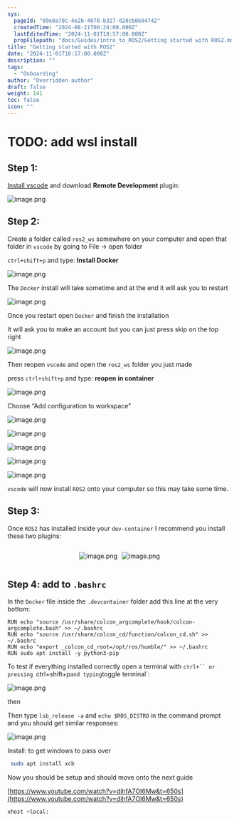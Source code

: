 ```yaml
---
sys:
  pageId: "89e0a78c-4e2b-4070-b327-d28cb0694742"
  createdTime: "2024-08-21T00:24:00.000Z"
  lastEditedTime: "2024-11-01T18:57:00.000Z"
  propFilepath: "docs/Guides/intro_to_ROS2/Getting started with ROS2.md"
title: "Getting started with ROS2"
date: "2024-11-01T18:57:00.000Z"
description: ""
tags:
  - "Onboarding"
author: "Overridden author"
draft: false
weight: 141
toc: false
icon: ""
---
```


# TODO: add wsl install

## Step 1:

[Install vscode](https://code.visualstudio.com/download) and download **Remote Development** plugin:

![image.png](https://prod-files-secure.s3.us-west-2.amazonaws.com/d518164a-d88e-44d1-a4ee-3adb3bd8bce0/efb52993-1881-4a40-b95e-6f020334f022/image.png?X-Amz-Algorithm=AWS4-HMAC-SHA256&X-Amz-Content-Sha256=UNSIGNED-PAYLOAD&X-Amz-Credential=ASIAZI2LB466QHR7G3SQ%2F20250502%2Fus-west-2%2Fs3%2Faws4_request&X-Amz-Date=20250502T200927Z&X-Amz-Expires=3600&X-Amz-Security-Token=IQoJb3JpZ2luX2VjEEEaCXVzLXdlc3QtMiJHMEUCIEQQfKhOsAn9iet11%2Fwyd540E27YrcvQjzTJNyeVCgq6AiEAhbc7zn4TlfQV2P566zbEERftllR7UCfCIDRNSMTyMCMqiAQI2v%2F%2F%2F%2F%2F%2F%2F%2F%2F%2FARAAGgw2Mzc0MjMxODM4MDUiDBSZdNkS%2FNrSzowXryrcAwwNkdkVkp0MYHIZj%2BBe4g12hlM2oleV%2BvowX%2By5UF5ej6wDv%2Fm0ugv8fUydsnMaBk2HxtPtLPg9hAuHCpUBYwp45j3gJ7qlaKnk04fMys2l4eiwSdOg3y6%2BkCTL4%2Ffq6BpP%2B4KnHFUkZwx6mha3jeNT3QKHW%2FgET15qUpm6Gdvchu646FOtJx1Yk8nNnpOEOrK2ZPvCLMek1c%2Bc4ZbJDQh9nkKgq0iCIOdWZAkYJ%2FoGyj8hVS3bgwX36VytHvCT2MUXp1NeN4KhTYk%2FrmX3smVTyT5wLj12b2IkTGKd9Xb%2FSEZQSt45sfVNGocymIMwye7o77aXWniBdWXSSXbVEOjE1EJwoC2rlwQ%2BU%2F0zP5JsAQbO7YF%2Fr%2FziQJqaaxlQvA54Xykq2nXhEecOoJc5S23ZuBxt6Ml%2Frz3OCQvOFm7Cts3JS252ssqaXrS7%2Fd3YiTFoccr3DGPb9x4xXNckHAPClas%2BF%2FiOig7P6fewO3hhjqZTfrbv0UR6ehrqgBDqg3uJymL3BITkLAWhKl7z4tTOsWdotzOQT9cXieuGLAK5xTnUvuS47MYA1%2FHJopj3rLHRwgeKOHJKQz7oP5CqajU7SIsLR8PaD9Q5wluvp14gUh3RxAxGxdWAQXvrMMbk08AGOqUBjafbMD9naNcxTUJcS4%2F5oiU7MqRvd81p3TNww64CV8f5UaApvrg3%2FwffH8QiC9C%2FqH7P%2BDj5Dd4rW5KrjFfVjRD58JExD5akSZCaa5XQzmGCJEV%2Bibw7zGrpAtAdBsVGkOMGOIzeu7WBVXYwnnYnXCiuP2yJbeC6O4buy08yaOKJ7upaG30J94iag4mIpONxs7ZzuvjlagjJVEyzzUp3dszbO2m5&X-Amz-Signature=aea744de3a27f78ddf67eb1a6c5d67cb2b95a4a99fbda11201f363f0895741cf&X-Amz-SignedHeaders=host&x-id=GetObject)

## Step 2:

Create a folder called `ros2_ws` somewhere on your computer and open that folder in `vscode` by going to File → open folder 

`ctrl+shift+p` and type: **Install Docker**

![image.png](https://prod-files-secure.s3.us-west-2.amazonaws.com/d518164a-d88e-44d1-a4ee-3adb3bd8bce0/2269dc0e-1cd5-47ff-bceb-c04ad9b2eab0/image.png?X-Amz-Algorithm=AWS4-HMAC-SHA256&X-Amz-Content-Sha256=UNSIGNED-PAYLOAD&X-Amz-Credential=ASIAZI2LB466QHR7G3SQ%2F20250502%2Fus-west-2%2Fs3%2Faws4_request&X-Amz-Date=20250502T200927Z&X-Amz-Expires=3600&X-Amz-Security-Token=IQoJb3JpZ2luX2VjEEEaCXVzLXdlc3QtMiJHMEUCIEQQfKhOsAn9iet11%2Fwyd540E27YrcvQjzTJNyeVCgq6AiEAhbc7zn4TlfQV2P566zbEERftllR7UCfCIDRNSMTyMCMqiAQI2v%2F%2F%2F%2F%2F%2F%2F%2F%2F%2FARAAGgw2Mzc0MjMxODM4MDUiDBSZdNkS%2FNrSzowXryrcAwwNkdkVkp0MYHIZj%2BBe4g12hlM2oleV%2BvowX%2By5UF5ej6wDv%2Fm0ugv8fUydsnMaBk2HxtPtLPg9hAuHCpUBYwp45j3gJ7qlaKnk04fMys2l4eiwSdOg3y6%2BkCTL4%2Ffq6BpP%2B4KnHFUkZwx6mha3jeNT3QKHW%2FgET15qUpm6Gdvchu646FOtJx1Yk8nNnpOEOrK2ZPvCLMek1c%2Bc4ZbJDQh9nkKgq0iCIOdWZAkYJ%2FoGyj8hVS3bgwX36VytHvCT2MUXp1NeN4KhTYk%2FrmX3smVTyT5wLj12b2IkTGKd9Xb%2FSEZQSt45sfVNGocymIMwye7o77aXWniBdWXSSXbVEOjE1EJwoC2rlwQ%2BU%2F0zP5JsAQbO7YF%2Fr%2FziQJqaaxlQvA54Xykq2nXhEecOoJc5S23ZuBxt6Ml%2Frz3OCQvOFm7Cts3JS252ssqaXrS7%2Fd3YiTFoccr3DGPb9x4xXNckHAPClas%2BF%2FiOig7P6fewO3hhjqZTfrbv0UR6ehrqgBDqg3uJymL3BITkLAWhKl7z4tTOsWdotzOQT9cXieuGLAK5xTnUvuS47MYA1%2FHJopj3rLHRwgeKOHJKQz7oP5CqajU7SIsLR8PaD9Q5wluvp14gUh3RxAxGxdWAQXvrMMbk08AGOqUBjafbMD9naNcxTUJcS4%2F5oiU7MqRvd81p3TNww64CV8f5UaApvrg3%2FwffH8QiC9C%2FqH7P%2BDj5Dd4rW5KrjFfVjRD58JExD5akSZCaa5XQzmGCJEV%2Bibw7zGrpAtAdBsVGkOMGOIzeu7WBVXYwnnYnXCiuP2yJbeC6O4buy08yaOKJ7upaG30J94iag4mIpONxs7ZzuvjlagjJVEyzzUp3dszbO2m5&X-Amz-Signature=87b49a17c971657910d2a2c3898e7488816762ea701c57da4d01675c74734bfa&X-Amz-SignedHeaders=host&x-id=GetObject)

The `Docker` install will take sometime and at the end it will ask you to restart

![image.png](https://prod-files-secure.s3.us-west-2.amazonaws.com/d518164a-d88e-44d1-a4ee-3adb3bd8bce0/ed233f78-be33-4b1f-b89c-9c346c0e961e/image.png?X-Amz-Algorithm=AWS4-HMAC-SHA256&X-Amz-Content-Sha256=UNSIGNED-PAYLOAD&X-Amz-Credential=ASIAZI2LB466QHR7G3SQ%2F20250502%2Fus-west-2%2Fs3%2Faws4_request&X-Amz-Date=20250502T200927Z&X-Amz-Expires=3600&X-Amz-Security-Token=IQoJb3JpZ2luX2VjEEEaCXVzLXdlc3QtMiJHMEUCIEQQfKhOsAn9iet11%2Fwyd540E27YrcvQjzTJNyeVCgq6AiEAhbc7zn4TlfQV2P566zbEERftllR7UCfCIDRNSMTyMCMqiAQI2v%2F%2F%2F%2F%2F%2F%2F%2F%2F%2FARAAGgw2Mzc0MjMxODM4MDUiDBSZdNkS%2FNrSzowXryrcAwwNkdkVkp0MYHIZj%2BBe4g12hlM2oleV%2BvowX%2By5UF5ej6wDv%2Fm0ugv8fUydsnMaBk2HxtPtLPg9hAuHCpUBYwp45j3gJ7qlaKnk04fMys2l4eiwSdOg3y6%2BkCTL4%2Ffq6BpP%2B4KnHFUkZwx6mha3jeNT3QKHW%2FgET15qUpm6Gdvchu646FOtJx1Yk8nNnpOEOrK2ZPvCLMek1c%2Bc4ZbJDQh9nkKgq0iCIOdWZAkYJ%2FoGyj8hVS3bgwX36VytHvCT2MUXp1NeN4KhTYk%2FrmX3smVTyT5wLj12b2IkTGKd9Xb%2FSEZQSt45sfVNGocymIMwye7o77aXWniBdWXSSXbVEOjE1EJwoC2rlwQ%2BU%2F0zP5JsAQbO7YF%2Fr%2FziQJqaaxlQvA54Xykq2nXhEecOoJc5S23ZuBxt6Ml%2Frz3OCQvOFm7Cts3JS252ssqaXrS7%2Fd3YiTFoccr3DGPb9x4xXNckHAPClas%2BF%2FiOig7P6fewO3hhjqZTfrbv0UR6ehrqgBDqg3uJymL3BITkLAWhKl7z4tTOsWdotzOQT9cXieuGLAK5xTnUvuS47MYA1%2FHJopj3rLHRwgeKOHJKQz7oP5CqajU7SIsLR8PaD9Q5wluvp14gUh3RxAxGxdWAQXvrMMbk08AGOqUBjafbMD9naNcxTUJcS4%2F5oiU7MqRvd81p3TNww64CV8f5UaApvrg3%2FwffH8QiC9C%2FqH7P%2BDj5Dd4rW5KrjFfVjRD58JExD5akSZCaa5XQzmGCJEV%2Bibw7zGrpAtAdBsVGkOMGOIzeu7WBVXYwnnYnXCiuP2yJbeC6O4buy08yaOKJ7upaG30J94iag4mIpONxs7ZzuvjlagjJVEyzzUp3dszbO2m5&X-Amz-Signature=ee160fca1efa68c61c3c82c9246b81b8ea3816bd8d70ce5b50d935369f9d2cff&X-Amz-SignedHeaders=host&x-id=GetObject)

Once you restart open `Docker` and finish the installation

It will ask you to make an account but you can just press skip on the top right

![image.png](https://prod-files-secure.s3.us-west-2.amazonaws.com/d518164a-d88e-44d1-a4ee-3adb3bd8bce0/21010ad9-1659-4fd9-9f59-9932a09b2a3d/image.png?X-Amz-Algorithm=AWS4-HMAC-SHA256&X-Amz-Content-Sha256=UNSIGNED-PAYLOAD&X-Amz-Credential=ASIAZI2LB466QHR7G3SQ%2F20250502%2Fus-west-2%2Fs3%2Faws4_request&X-Amz-Date=20250502T200927Z&X-Amz-Expires=3600&X-Amz-Security-Token=IQoJb3JpZ2luX2VjEEEaCXVzLXdlc3QtMiJHMEUCIEQQfKhOsAn9iet11%2Fwyd540E27YrcvQjzTJNyeVCgq6AiEAhbc7zn4TlfQV2P566zbEERftllR7UCfCIDRNSMTyMCMqiAQI2v%2F%2F%2F%2F%2F%2F%2F%2F%2F%2FARAAGgw2Mzc0MjMxODM4MDUiDBSZdNkS%2FNrSzowXryrcAwwNkdkVkp0MYHIZj%2BBe4g12hlM2oleV%2BvowX%2By5UF5ej6wDv%2Fm0ugv8fUydsnMaBk2HxtPtLPg9hAuHCpUBYwp45j3gJ7qlaKnk04fMys2l4eiwSdOg3y6%2BkCTL4%2Ffq6BpP%2B4KnHFUkZwx6mha3jeNT3QKHW%2FgET15qUpm6Gdvchu646FOtJx1Yk8nNnpOEOrK2ZPvCLMek1c%2Bc4ZbJDQh9nkKgq0iCIOdWZAkYJ%2FoGyj8hVS3bgwX36VytHvCT2MUXp1NeN4KhTYk%2FrmX3smVTyT5wLj12b2IkTGKd9Xb%2FSEZQSt45sfVNGocymIMwye7o77aXWniBdWXSSXbVEOjE1EJwoC2rlwQ%2BU%2F0zP5JsAQbO7YF%2Fr%2FziQJqaaxlQvA54Xykq2nXhEecOoJc5S23ZuBxt6Ml%2Frz3OCQvOFm7Cts3JS252ssqaXrS7%2Fd3YiTFoccr3DGPb9x4xXNckHAPClas%2BF%2FiOig7P6fewO3hhjqZTfrbv0UR6ehrqgBDqg3uJymL3BITkLAWhKl7z4tTOsWdotzOQT9cXieuGLAK5xTnUvuS47MYA1%2FHJopj3rLHRwgeKOHJKQz7oP5CqajU7SIsLR8PaD9Q5wluvp14gUh3RxAxGxdWAQXvrMMbk08AGOqUBjafbMD9naNcxTUJcS4%2F5oiU7MqRvd81p3TNww64CV8f5UaApvrg3%2FwffH8QiC9C%2FqH7P%2BDj5Dd4rW5KrjFfVjRD58JExD5akSZCaa5XQzmGCJEV%2Bibw7zGrpAtAdBsVGkOMGOIzeu7WBVXYwnnYnXCiuP2yJbeC6O4buy08yaOKJ7upaG30J94iag4mIpONxs7ZzuvjlagjJVEyzzUp3dszbO2m5&X-Amz-Signature=d157ad41e69da7bf3d9bd92814385a681750198da38a0b1d0663be6f28ce557a&X-Amz-SignedHeaders=host&x-id=GetObject)

Then reopen `vscode` and open the `ros2_ws` folder you just made

press `ctrl+shift+p` and type: **reopen in container**

![image.png](https://prod-files-secure.s3.us-west-2.amazonaws.com/d518164a-d88e-44d1-a4ee-3adb3bd8bce0/4e93b8c2-41ad-488c-8095-c74205196118/image.png?X-Amz-Algorithm=AWS4-HMAC-SHA256&X-Amz-Content-Sha256=UNSIGNED-PAYLOAD&X-Amz-Credential=ASIAZI2LB466QHR7G3SQ%2F20250502%2Fus-west-2%2Fs3%2Faws4_request&X-Amz-Date=20250502T200927Z&X-Amz-Expires=3600&X-Amz-Security-Token=IQoJb3JpZ2luX2VjEEEaCXVzLXdlc3QtMiJHMEUCIEQQfKhOsAn9iet11%2Fwyd540E27YrcvQjzTJNyeVCgq6AiEAhbc7zn4TlfQV2P566zbEERftllR7UCfCIDRNSMTyMCMqiAQI2v%2F%2F%2F%2F%2F%2F%2F%2F%2F%2FARAAGgw2Mzc0MjMxODM4MDUiDBSZdNkS%2FNrSzowXryrcAwwNkdkVkp0MYHIZj%2BBe4g12hlM2oleV%2BvowX%2By5UF5ej6wDv%2Fm0ugv8fUydsnMaBk2HxtPtLPg9hAuHCpUBYwp45j3gJ7qlaKnk04fMys2l4eiwSdOg3y6%2BkCTL4%2Ffq6BpP%2B4KnHFUkZwx6mha3jeNT3QKHW%2FgET15qUpm6Gdvchu646FOtJx1Yk8nNnpOEOrK2ZPvCLMek1c%2Bc4ZbJDQh9nkKgq0iCIOdWZAkYJ%2FoGyj8hVS3bgwX36VytHvCT2MUXp1NeN4KhTYk%2FrmX3smVTyT5wLj12b2IkTGKd9Xb%2FSEZQSt45sfVNGocymIMwye7o77aXWniBdWXSSXbVEOjE1EJwoC2rlwQ%2BU%2F0zP5JsAQbO7YF%2Fr%2FziQJqaaxlQvA54Xykq2nXhEecOoJc5S23ZuBxt6Ml%2Frz3OCQvOFm7Cts3JS252ssqaXrS7%2Fd3YiTFoccr3DGPb9x4xXNckHAPClas%2BF%2FiOig7P6fewO3hhjqZTfrbv0UR6ehrqgBDqg3uJymL3BITkLAWhKl7z4tTOsWdotzOQT9cXieuGLAK5xTnUvuS47MYA1%2FHJopj3rLHRwgeKOHJKQz7oP5CqajU7SIsLR8PaD9Q5wluvp14gUh3RxAxGxdWAQXvrMMbk08AGOqUBjafbMD9naNcxTUJcS4%2F5oiU7MqRvd81p3TNww64CV8f5UaApvrg3%2FwffH8QiC9C%2FqH7P%2BDj5Dd4rW5KrjFfVjRD58JExD5akSZCaa5XQzmGCJEV%2Bibw7zGrpAtAdBsVGkOMGOIzeu7WBVXYwnnYnXCiuP2yJbeC6O4buy08yaOKJ7upaG30J94iag4mIpONxs7ZzuvjlagjJVEyzzUp3dszbO2m5&X-Amz-Signature=f7506c3229049f93466e651d486a26f8a950af9e445aed8b9218ae78f1477d4c&X-Amz-SignedHeaders=host&x-id=GetObject)

Choose “Add configuration to workspace”

![image.png](https://prod-files-secure.s3.us-west-2.amazonaws.com/d518164a-d88e-44d1-a4ee-3adb3bd8bce0/9560b282-5060-4989-ba37-97e7b2c22476/image.png?X-Amz-Algorithm=AWS4-HMAC-SHA256&X-Amz-Content-Sha256=UNSIGNED-PAYLOAD&X-Amz-Credential=ASIAZI2LB466QHR7G3SQ%2F20250502%2Fus-west-2%2Fs3%2Faws4_request&X-Amz-Date=20250502T200927Z&X-Amz-Expires=3600&X-Amz-Security-Token=IQoJb3JpZ2luX2VjEEEaCXVzLXdlc3QtMiJHMEUCIEQQfKhOsAn9iet11%2Fwyd540E27YrcvQjzTJNyeVCgq6AiEAhbc7zn4TlfQV2P566zbEERftllR7UCfCIDRNSMTyMCMqiAQI2v%2F%2F%2F%2F%2F%2F%2F%2F%2F%2FARAAGgw2Mzc0MjMxODM4MDUiDBSZdNkS%2FNrSzowXryrcAwwNkdkVkp0MYHIZj%2BBe4g12hlM2oleV%2BvowX%2By5UF5ej6wDv%2Fm0ugv8fUydsnMaBk2HxtPtLPg9hAuHCpUBYwp45j3gJ7qlaKnk04fMys2l4eiwSdOg3y6%2BkCTL4%2Ffq6BpP%2B4KnHFUkZwx6mha3jeNT3QKHW%2FgET15qUpm6Gdvchu646FOtJx1Yk8nNnpOEOrK2ZPvCLMek1c%2Bc4ZbJDQh9nkKgq0iCIOdWZAkYJ%2FoGyj8hVS3bgwX36VytHvCT2MUXp1NeN4KhTYk%2FrmX3smVTyT5wLj12b2IkTGKd9Xb%2FSEZQSt45sfVNGocymIMwye7o77aXWniBdWXSSXbVEOjE1EJwoC2rlwQ%2BU%2F0zP5JsAQbO7YF%2Fr%2FziQJqaaxlQvA54Xykq2nXhEecOoJc5S23ZuBxt6Ml%2Frz3OCQvOFm7Cts3JS252ssqaXrS7%2Fd3YiTFoccr3DGPb9x4xXNckHAPClas%2BF%2FiOig7P6fewO3hhjqZTfrbv0UR6ehrqgBDqg3uJymL3BITkLAWhKl7z4tTOsWdotzOQT9cXieuGLAK5xTnUvuS47MYA1%2FHJopj3rLHRwgeKOHJKQz7oP5CqajU7SIsLR8PaD9Q5wluvp14gUh3RxAxGxdWAQXvrMMbk08AGOqUBjafbMD9naNcxTUJcS4%2F5oiU7MqRvd81p3TNww64CV8f5UaApvrg3%2FwffH8QiC9C%2FqH7P%2BDj5Dd4rW5KrjFfVjRD58JExD5akSZCaa5XQzmGCJEV%2Bibw7zGrpAtAdBsVGkOMGOIzeu7WBVXYwnnYnXCiuP2yJbeC6O4buy08yaOKJ7upaG30J94iag4mIpONxs7ZzuvjlagjJVEyzzUp3dszbO2m5&X-Amz-Signature=0246aaf0fd3cb3737664ed236269ce56348828537805f72ba180573a76d779d7&X-Amz-SignedHeaders=host&x-id=GetObject)

![image.png](https://prod-files-secure.s3.us-west-2.amazonaws.com/d518164a-d88e-44d1-a4ee-3adb3bd8bce0/2ee63f81-886b-48e8-a553-dc6e5eac99e4/image.png?X-Amz-Algorithm=AWS4-HMAC-SHA256&X-Amz-Content-Sha256=UNSIGNED-PAYLOAD&X-Amz-Credential=ASIAZI2LB466QHR7G3SQ%2F20250502%2Fus-west-2%2Fs3%2Faws4_request&X-Amz-Date=20250502T200927Z&X-Amz-Expires=3600&X-Amz-Security-Token=IQoJb3JpZ2luX2VjEEEaCXVzLXdlc3QtMiJHMEUCIEQQfKhOsAn9iet11%2Fwyd540E27YrcvQjzTJNyeVCgq6AiEAhbc7zn4TlfQV2P566zbEERftllR7UCfCIDRNSMTyMCMqiAQI2v%2F%2F%2F%2F%2F%2F%2F%2F%2F%2FARAAGgw2Mzc0MjMxODM4MDUiDBSZdNkS%2FNrSzowXryrcAwwNkdkVkp0MYHIZj%2BBe4g12hlM2oleV%2BvowX%2By5UF5ej6wDv%2Fm0ugv8fUydsnMaBk2HxtPtLPg9hAuHCpUBYwp45j3gJ7qlaKnk04fMys2l4eiwSdOg3y6%2BkCTL4%2Ffq6BpP%2B4KnHFUkZwx6mha3jeNT3QKHW%2FgET15qUpm6Gdvchu646FOtJx1Yk8nNnpOEOrK2ZPvCLMek1c%2Bc4ZbJDQh9nkKgq0iCIOdWZAkYJ%2FoGyj8hVS3bgwX36VytHvCT2MUXp1NeN4KhTYk%2FrmX3smVTyT5wLj12b2IkTGKd9Xb%2FSEZQSt45sfVNGocymIMwye7o77aXWniBdWXSSXbVEOjE1EJwoC2rlwQ%2BU%2F0zP5JsAQbO7YF%2Fr%2FziQJqaaxlQvA54Xykq2nXhEecOoJc5S23ZuBxt6Ml%2Frz3OCQvOFm7Cts3JS252ssqaXrS7%2Fd3YiTFoccr3DGPb9x4xXNckHAPClas%2BF%2FiOig7P6fewO3hhjqZTfrbv0UR6ehrqgBDqg3uJymL3BITkLAWhKl7z4tTOsWdotzOQT9cXieuGLAK5xTnUvuS47MYA1%2FHJopj3rLHRwgeKOHJKQz7oP5CqajU7SIsLR8PaD9Q5wluvp14gUh3RxAxGxdWAQXvrMMbk08AGOqUBjafbMD9naNcxTUJcS4%2F5oiU7MqRvd81p3TNww64CV8f5UaApvrg3%2FwffH8QiC9C%2FqH7P%2BDj5Dd4rW5KrjFfVjRD58JExD5akSZCaa5XQzmGCJEV%2Bibw7zGrpAtAdBsVGkOMGOIzeu7WBVXYwnnYnXCiuP2yJbeC6O4buy08yaOKJ7upaG30J94iag4mIpONxs7ZzuvjlagjJVEyzzUp3dszbO2m5&X-Amz-Signature=cf78805f7edc89f854b84bf6c4723d04aadbb643ea71ab880695310ae8b45e8f&X-Amz-SignedHeaders=host&x-id=GetObject)

![image.png](https://prod-files-secure.s3.us-west-2.amazonaws.com/d518164a-d88e-44d1-a4ee-3adb3bd8bce0/ae1580b2-b048-407e-aed9-b584224a7a04/image.png?X-Amz-Algorithm=AWS4-HMAC-SHA256&X-Amz-Content-Sha256=UNSIGNED-PAYLOAD&X-Amz-Credential=ASIAZI2LB466QHR7G3SQ%2F20250502%2Fus-west-2%2Fs3%2Faws4_request&X-Amz-Date=20250502T200927Z&X-Amz-Expires=3600&X-Amz-Security-Token=IQoJb3JpZ2luX2VjEEEaCXVzLXdlc3QtMiJHMEUCIEQQfKhOsAn9iet11%2Fwyd540E27YrcvQjzTJNyeVCgq6AiEAhbc7zn4TlfQV2P566zbEERftllR7UCfCIDRNSMTyMCMqiAQI2v%2F%2F%2F%2F%2F%2F%2F%2F%2F%2FARAAGgw2Mzc0MjMxODM4MDUiDBSZdNkS%2FNrSzowXryrcAwwNkdkVkp0MYHIZj%2BBe4g12hlM2oleV%2BvowX%2By5UF5ej6wDv%2Fm0ugv8fUydsnMaBk2HxtPtLPg9hAuHCpUBYwp45j3gJ7qlaKnk04fMys2l4eiwSdOg3y6%2BkCTL4%2Ffq6BpP%2B4KnHFUkZwx6mha3jeNT3QKHW%2FgET15qUpm6Gdvchu646FOtJx1Yk8nNnpOEOrK2ZPvCLMek1c%2Bc4ZbJDQh9nkKgq0iCIOdWZAkYJ%2FoGyj8hVS3bgwX36VytHvCT2MUXp1NeN4KhTYk%2FrmX3smVTyT5wLj12b2IkTGKd9Xb%2FSEZQSt45sfVNGocymIMwye7o77aXWniBdWXSSXbVEOjE1EJwoC2rlwQ%2BU%2F0zP5JsAQbO7YF%2Fr%2FziQJqaaxlQvA54Xykq2nXhEecOoJc5S23ZuBxt6Ml%2Frz3OCQvOFm7Cts3JS252ssqaXrS7%2Fd3YiTFoccr3DGPb9x4xXNckHAPClas%2BF%2FiOig7P6fewO3hhjqZTfrbv0UR6ehrqgBDqg3uJymL3BITkLAWhKl7z4tTOsWdotzOQT9cXieuGLAK5xTnUvuS47MYA1%2FHJopj3rLHRwgeKOHJKQz7oP5CqajU7SIsLR8PaD9Q5wluvp14gUh3RxAxGxdWAQXvrMMbk08AGOqUBjafbMD9naNcxTUJcS4%2F5oiU7MqRvd81p3TNww64CV8f5UaApvrg3%2FwffH8QiC9C%2FqH7P%2BDj5Dd4rW5KrjFfVjRD58JExD5akSZCaa5XQzmGCJEV%2Bibw7zGrpAtAdBsVGkOMGOIzeu7WBVXYwnnYnXCiuP2yJbeC6O4buy08yaOKJ7upaG30J94iag4mIpONxs7ZzuvjlagjJVEyzzUp3dszbO2m5&X-Amz-Signature=3287ebe4fda51667c1d01fa5e16060f55b1b910998b1b381121847b2ebc6510c&X-Amz-SignedHeaders=host&x-id=GetObject)

![image.png](https://prod-files-secure.s3.us-west-2.amazonaws.com/d518164a-d88e-44d1-a4ee-3adb3bd8bce0/53255b28-f75e-430f-b9e3-c0ac8577e42b/image.png?X-Amz-Algorithm=AWS4-HMAC-SHA256&X-Amz-Content-Sha256=UNSIGNED-PAYLOAD&X-Amz-Credential=ASIAZI2LB466QHR7G3SQ%2F20250502%2Fus-west-2%2Fs3%2Faws4_request&X-Amz-Date=20250502T200927Z&X-Amz-Expires=3600&X-Amz-Security-Token=IQoJb3JpZ2luX2VjEEEaCXVzLXdlc3QtMiJHMEUCIEQQfKhOsAn9iet11%2Fwyd540E27YrcvQjzTJNyeVCgq6AiEAhbc7zn4TlfQV2P566zbEERftllR7UCfCIDRNSMTyMCMqiAQI2v%2F%2F%2F%2F%2F%2F%2F%2F%2F%2FARAAGgw2Mzc0MjMxODM4MDUiDBSZdNkS%2FNrSzowXryrcAwwNkdkVkp0MYHIZj%2BBe4g12hlM2oleV%2BvowX%2By5UF5ej6wDv%2Fm0ugv8fUydsnMaBk2HxtPtLPg9hAuHCpUBYwp45j3gJ7qlaKnk04fMys2l4eiwSdOg3y6%2BkCTL4%2Ffq6BpP%2B4KnHFUkZwx6mha3jeNT3QKHW%2FgET15qUpm6Gdvchu646FOtJx1Yk8nNnpOEOrK2ZPvCLMek1c%2Bc4ZbJDQh9nkKgq0iCIOdWZAkYJ%2FoGyj8hVS3bgwX36VytHvCT2MUXp1NeN4KhTYk%2FrmX3smVTyT5wLj12b2IkTGKd9Xb%2FSEZQSt45sfVNGocymIMwye7o77aXWniBdWXSSXbVEOjE1EJwoC2rlwQ%2BU%2F0zP5JsAQbO7YF%2Fr%2FziQJqaaxlQvA54Xykq2nXhEecOoJc5S23ZuBxt6Ml%2Frz3OCQvOFm7Cts3JS252ssqaXrS7%2Fd3YiTFoccr3DGPb9x4xXNckHAPClas%2BF%2FiOig7P6fewO3hhjqZTfrbv0UR6ehrqgBDqg3uJymL3BITkLAWhKl7z4tTOsWdotzOQT9cXieuGLAK5xTnUvuS47MYA1%2FHJopj3rLHRwgeKOHJKQz7oP5CqajU7SIsLR8PaD9Q5wluvp14gUh3RxAxGxdWAQXvrMMbk08AGOqUBjafbMD9naNcxTUJcS4%2F5oiU7MqRvd81p3TNww64CV8f5UaApvrg3%2FwffH8QiC9C%2FqH7P%2BDj5Dd4rW5KrjFfVjRD58JExD5akSZCaa5XQzmGCJEV%2Bibw7zGrpAtAdBsVGkOMGOIzeu7WBVXYwnnYnXCiuP2yJbeC6O4buy08yaOKJ7upaG30J94iag4mIpONxs7ZzuvjlagjJVEyzzUp3dszbO2m5&X-Amz-Signature=4d18806e55f6db5d556a3143e54adbd588684889c28c05ea5448af6e23e7b3a0&X-Amz-SignedHeaders=host&x-id=GetObject)

![image.png](https://prod-files-secure.s3.us-west-2.amazonaws.com/d518164a-d88e-44d1-a4ee-3adb3bd8bce0/7c562767-5af9-4ffb-97d1-327bcdf4ee00/image.png?X-Amz-Algorithm=AWS4-HMAC-SHA256&X-Amz-Content-Sha256=UNSIGNED-PAYLOAD&X-Amz-Credential=ASIAZI2LB466QHR7G3SQ%2F20250502%2Fus-west-2%2Fs3%2Faws4_request&X-Amz-Date=20250502T200927Z&X-Amz-Expires=3600&X-Amz-Security-Token=IQoJb3JpZ2luX2VjEEEaCXVzLXdlc3QtMiJHMEUCIEQQfKhOsAn9iet11%2Fwyd540E27YrcvQjzTJNyeVCgq6AiEAhbc7zn4TlfQV2P566zbEERftllR7UCfCIDRNSMTyMCMqiAQI2v%2F%2F%2F%2F%2F%2F%2F%2F%2F%2FARAAGgw2Mzc0MjMxODM4MDUiDBSZdNkS%2FNrSzowXryrcAwwNkdkVkp0MYHIZj%2BBe4g12hlM2oleV%2BvowX%2By5UF5ej6wDv%2Fm0ugv8fUydsnMaBk2HxtPtLPg9hAuHCpUBYwp45j3gJ7qlaKnk04fMys2l4eiwSdOg3y6%2BkCTL4%2Ffq6BpP%2B4KnHFUkZwx6mha3jeNT3QKHW%2FgET15qUpm6Gdvchu646FOtJx1Yk8nNnpOEOrK2ZPvCLMek1c%2Bc4ZbJDQh9nkKgq0iCIOdWZAkYJ%2FoGyj8hVS3bgwX36VytHvCT2MUXp1NeN4KhTYk%2FrmX3smVTyT5wLj12b2IkTGKd9Xb%2FSEZQSt45sfVNGocymIMwye7o77aXWniBdWXSSXbVEOjE1EJwoC2rlwQ%2BU%2F0zP5JsAQbO7YF%2Fr%2FziQJqaaxlQvA54Xykq2nXhEecOoJc5S23ZuBxt6Ml%2Frz3OCQvOFm7Cts3JS252ssqaXrS7%2Fd3YiTFoccr3DGPb9x4xXNckHAPClas%2BF%2FiOig7P6fewO3hhjqZTfrbv0UR6ehrqgBDqg3uJymL3BITkLAWhKl7z4tTOsWdotzOQT9cXieuGLAK5xTnUvuS47MYA1%2FHJopj3rLHRwgeKOHJKQz7oP5CqajU7SIsLR8PaD9Q5wluvp14gUh3RxAxGxdWAQXvrMMbk08AGOqUBjafbMD9naNcxTUJcS4%2F5oiU7MqRvd81p3TNww64CV8f5UaApvrg3%2FwffH8QiC9C%2FqH7P%2BDj5Dd4rW5KrjFfVjRD58JExD5akSZCaa5XQzmGCJEV%2Bibw7zGrpAtAdBsVGkOMGOIzeu7WBVXYwnnYnXCiuP2yJbeC6O4buy08yaOKJ7upaG30J94iag4mIpONxs7ZzuvjlagjJVEyzzUp3dszbO2m5&X-Amz-Signature=2f00953dcec13f4100514f189917e1b5a19471da5aadb9b5c445ed53fe27f202&X-Amz-SignedHeaders=host&x-id=GetObject)

`vscode` will now install `ROS2` onto your computer so this may take some time.

## Step 3:

Once `ROS2` has installed inside your `dev-container` I recommend you install these two plugins:

<div style="display: flex;flex-direction: row; column-gap:10px; max-width: 630px;justify-content: center;">
<div>

![image.png](https://prod-files-secure.s3.us-west-2.amazonaws.com/d518164a-d88e-44d1-a4ee-3adb3bd8bce0/3fc3d550-5a54-4ba1-ba6b-faa01cdb7369/image.png?X-Amz-Algorithm=AWS4-HMAC-SHA256&X-Amz-Content-Sha256=UNSIGNED-PAYLOAD&X-Amz-Credential=ASIAZI2LB466TPLHSEW5%2F20250502%2Fus-west-2%2Fs3%2Faws4_request&X-Amz-Date=20250502T200931Z&X-Amz-Expires=3600&X-Amz-Security-Token=IQoJb3JpZ2luX2VjEEEaCXVzLXdlc3QtMiJGMEQCIDEbc54reGnWd8hl0luMNKuvUtizvdTMwSriGI38UZ7yAiB58EKrqOWWQVrlLF6KIimV3F8ohB7OLoIigXmO%2FBbU7CqIBAja%2F%2F%2F%2F%2F%2F%2F%2F%2F%2F8BEAAaDDYzNzQyMzE4MzgwNSIMJ%2BrgF7vnm%2BZihZ%2BUKtwD2qyDzGVoxC4vMw3j4Q53QDcG5UR9j9%2F8S91zgCI9zwPkrV7lJ5l1sFeAuqXJpdFYbavuSdWNJUy%2FpDK%2F3KLuWHH8SriZHK3Gvr99euWw%2Bx%2BC0s3%2FWjnngDjMR4Orea1vRP8GePIuVkTHJHr%2F19%2BH0QVHZKdOzSO%2Fdr1a%2BQfWzgXKSYnMjsxnJqVVaCzZ1kyg3jhje%2FsgpVk3xaElfESoJ%2B59QhMihmPadUcZzFIEUPiNXO3soSCN8hxk%2Bl6r93FtdjZJAW8vjzagnxbZE%2BdN4vGwMC2w7rb0Ha8d9XoGngu9rcNluWiBQ2DuiyxUIZzCV%2Ffgc77xt53%2F64nP%2Fpegq6QAwFWVvGsp5tfc8Mc9B%2F1vgiGtB2KXZwKMhpDT4wyd6X3GHYPj6mtYUyxE0YEdLS5WDxCAU%2BXIds2X%2FEyditGKDnpAOreXZo1wBUpI%2BIooeHIipv8jbHI5SLtb1AgjVoO%2BSKbqtyeaq2uhzXtrhJM2UWtdu%2BastC2akUsTEZHsluT1ASNTtW7cC1gazUbDlRLs4H2KEusTNfRtUKsMkXtaRPDs4ZL69%2FrVeSdXgoyn9Wf4i%2B%2BIh39Iu9KRd%2FacBXXd9oTEfqjKsnNSL3jMl1Bmk6yRQ9%2Fp8xZA8TcwquTTwAY6pgGAKNYNSiqHz96%2FPTIL1v6gcz4DjjmcdVLbYehQSOaqNag6cGqYFWOjIb%2F%2Bf0pqT30KoHHoMA0%2F5EcRwM8QI4QDqtNHqTiMJWT%2FCC%2FJBOQ3C6kIGc%2B90%2BmylpLdzzneJcSM1E05kH6LZueWA%2B2SfOhaXkTc98XkPLC7V1NFv375s%2BI9Q1%2Fs4%2BMwQbaEhEKmuOzA%2FqW%2FWMh80n5zW6G4OWHbTxQNdw1b&X-Amz-Signature=9347ac951e8569b19d2a3cf76dabcb4c80f249df3fd21987de631ba59ade64fd&X-Amz-SignedHeaders=host&x-id=GetObject)

</div>
<div>

![image.png](https://prod-files-secure.s3.us-west-2.amazonaws.com/d518164a-d88e-44d1-a4ee-3adb3bd8bce0/d994cc66-13c2-4093-a5a3-f84cf4601a82/image.png?X-Amz-Algorithm=AWS4-HMAC-SHA256&X-Amz-Content-Sha256=UNSIGNED-PAYLOAD&X-Amz-Credential=ASIAZI2LB4665U34THTL%2F20250502%2Fus-west-2%2Fs3%2Faws4_request&X-Amz-Date=20250502T200931Z&X-Amz-Expires=3600&X-Amz-Security-Token=IQoJb3JpZ2luX2VjEEEaCXVzLXdlc3QtMiJGMEQCIE%2FTUrrQkalOy0pe%2BBXP2aqyEOBzKnUaCQTAE3zNDmHMAiB1ps4JpitD7gd3MxgwJS3F9HZtSLRE5%2Fj2ZqUoTj4vFyqIBAja%2F%2F%2F%2F%2F%2F%2F%2F%2F%2F8BEAAaDDYzNzQyMzE4MzgwNSIMWASQ5vp32Q%2BelTtfKtwDshhL6qCoUGgnla0KtKJAQdQXr7ugaV%2BNOR4Nhle89Dfer4K2XE7UJunUjlcJiapbAjCJq3skCjm27KED97X1okmmvbH%2FOLffxeLSIh5cxV17o69b%2FPiMQh9sXL0v0OikOgOZhrtHPpSF1vyRLRuZd8LZWNwMAqvLdkvCfRNqPdwJSagsivNZZw6dVlliZ%2F6jeo0gCwScyQqazwG%2FVQZCLofmold2LxjJRDsD56Wddca%2BJSikdF2def8ZI7PBPg3Tm%2FyAxoqvF50fhbUI2Ik81CoWdOLQ83lCHTN2RC2P4szF7aFUlFqtOJxAImhbYoQfkDxydihXuTTVHC9Vr3vESjEt3J8TT1S4hQye7X6whpKQd9f%2FNBLDgLxRH95%2Bx5b3lWfMRJq5%2Fm2QUvtdjlL1xYboLk3fmK%2BGjBwlvmzeA5keXITsq3tVXD7QLvc1YoO2aB%2FycpcEwfGV0VQJnNRmbCOo7byv%2FmezeF8m%2FlhI2mExEo3vaINaTocdDJSgrrXPnsVrPUBY6yOeeswK2AQ%2BbIVTk%2FgpzSgrF3EY8iCKCxDIhwMDmbISQjV25aRgaVzpQYTnVLay6ccXyIMqeLI9vazgTDE6SVGBVT0D9Abz0ZQFlaZe9eRTOfjmajswluTTwAY6pgGrWRn%2Bds%2F67P910GmhtjowupknKqfoNeQT1H7ZMzTGn7F71RHmP8sPgqTY1Nl4vye1VkV%2BcB5A%2FdtRD7vnB3KVfyM6Meti3cAL1h%2FbTPnnOFyGTSjkz8WGgiwusotLRQNstPdZiaY5GFORLY5Lzr5CqVikmU%2F0RyDH%2BlxWPCZTS3CQufjlqI80EStgJdO%2Bn8M2CBK18hKLkK65lOZhSBj%2BKpnw0FwF&X-Amz-Signature=a856aed5383aee5a058ef4c6dadf459fdff031033d03fa1b42c9794ae175e09c&X-Amz-SignedHeaders=host&x-id=GetObject)

</div>
</div>

## Step 4: add to `.bashrc`

In the `Docker` file inside the `.devcontainer` folder add this line at the very bottom: 

```docker
RUN echo "source /usr/share/colcon_argcomplete/hook/colcon-argcomplete.bash" >> ~/.bashrc
RUN echo "source /usr/share/colcon_cd/function/colcon_cd.sh" >> ~/.bashrc
RUN echo "export _colcon_cd_root=/opt/ros/humble/" >> ~/.bashrc
RUN sudo apt install -y python3-pip 
```

To test if everything installed correctly open a terminal with `ctrl+`` or pressing `ctrl+shift+p` and typing `toggle terminal`:

![image.png](https://prod-files-secure.s3.us-west-2.amazonaws.com/d518164a-d88e-44d1-a4ee-3adb3bd8bce0/6a4943d8-b04e-4c02-9a58-775f3384d1a5/image.png?X-Amz-Algorithm=AWS4-HMAC-SHA256&X-Amz-Content-Sha256=UNSIGNED-PAYLOAD&X-Amz-Credential=ASIAZI2LB466QHR7G3SQ%2F20250502%2Fus-west-2%2Fs3%2Faws4_request&X-Amz-Date=20250502T200927Z&X-Amz-Expires=3600&X-Amz-Security-Token=IQoJb3JpZ2luX2VjEEEaCXVzLXdlc3QtMiJHMEUCIEQQfKhOsAn9iet11%2Fwyd540E27YrcvQjzTJNyeVCgq6AiEAhbc7zn4TlfQV2P566zbEERftllR7UCfCIDRNSMTyMCMqiAQI2v%2F%2F%2F%2F%2F%2F%2F%2F%2F%2FARAAGgw2Mzc0MjMxODM4MDUiDBSZdNkS%2FNrSzowXryrcAwwNkdkVkp0MYHIZj%2BBe4g12hlM2oleV%2BvowX%2By5UF5ej6wDv%2Fm0ugv8fUydsnMaBk2HxtPtLPg9hAuHCpUBYwp45j3gJ7qlaKnk04fMys2l4eiwSdOg3y6%2BkCTL4%2Ffq6BpP%2B4KnHFUkZwx6mha3jeNT3QKHW%2FgET15qUpm6Gdvchu646FOtJx1Yk8nNnpOEOrK2ZPvCLMek1c%2Bc4ZbJDQh9nkKgq0iCIOdWZAkYJ%2FoGyj8hVS3bgwX36VytHvCT2MUXp1NeN4KhTYk%2FrmX3smVTyT5wLj12b2IkTGKd9Xb%2FSEZQSt45sfVNGocymIMwye7o77aXWniBdWXSSXbVEOjE1EJwoC2rlwQ%2BU%2F0zP5JsAQbO7YF%2Fr%2FziQJqaaxlQvA54Xykq2nXhEecOoJc5S23ZuBxt6Ml%2Frz3OCQvOFm7Cts3JS252ssqaXrS7%2Fd3YiTFoccr3DGPb9x4xXNckHAPClas%2BF%2FiOig7P6fewO3hhjqZTfrbv0UR6ehrqgBDqg3uJymL3BITkLAWhKl7z4tTOsWdotzOQT9cXieuGLAK5xTnUvuS47MYA1%2FHJopj3rLHRwgeKOHJKQz7oP5CqajU7SIsLR8PaD9Q5wluvp14gUh3RxAxGxdWAQXvrMMbk08AGOqUBjafbMD9naNcxTUJcS4%2F5oiU7MqRvd81p3TNww64CV8f5UaApvrg3%2FwffH8QiC9C%2FqH7P%2BDj5Dd4rW5KrjFfVjRD58JExD5akSZCaa5XQzmGCJEV%2Bibw7zGrpAtAdBsVGkOMGOIzeu7WBVXYwnnYnXCiuP2yJbeC6O4buy08yaOKJ7upaG30J94iag4mIpONxs7ZzuvjlagjJVEyzzUp3dszbO2m5&X-Amz-Signature=c2ce56f6ce14846cef97e4f4d397f9ce09975791f54e9df78cbc4a75881bde2b&X-Amz-SignedHeaders=host&x-id=GetObject)

then 

Then type `lsb_release -a` and `echo $ROS_DISTRO` in the command prompt and you should get similar responses:

![image.png](https://prod-files-secure.s3.us-west-2.amazonaws.com/d518164a-d88e-44d1-a4ee-3adb3bd8bce0/3e635dec-a805-4e85-8b9e-d000e5b71a4e/image.png?X-Amz-Algorithm=AWS4-HMAC-SHA256&X-Amz-Content-Sha256=UNSIGNED-PAYLOAD&X-Amz-Credential=ASIAZI2LB466QHR7G3SQ%2F20250502%2Fus-west-2%2Fs3%2Faws4_request&X-Amz-Date=20250502T200927Z&X-Amz-Expires=3600&X-Amz-Security-Token=IQoJb3JpZ2luX2VjEEEaCXVzLXdlc3QtMiJHMEUCIEQQfKhOsAn9iet11%2Fwyd540E27YrcvQjzTJNyeVCgq6AiEAhbc7zn4TlfQV2P566zbEERftllR7UCfCIDRNSMTyMCMqiAQI2v%2F%2F%2F%2F%2F%2F%2F%2F%2F%2FARAAGgw2Mzc0MjMxODM4MDUiDBSZdNkS%2FNrSzowXryrcAwwNkdkVkp0MYHIZj%2BBe4g12hlM2oleV%2BvowX%2By5UF5ej6wDv%2Fm0ugv8fUydsnMaBk2HxtPtLPg9hAuHCpUBYwp45j3gJ7qlaKnk04fMys2l4eiwSdOg3y6%2BkCTL4%2Ffq6BpP%2B4KnHFUkZwx6mha3jeNT3QKHW%2FgET15qUpm6Gdvchu646FOtJx1Yk8nNnpOEOrK2ZPvCLMek1c%2Bc4ZbJDQh9nkKgq0iCIOdWZAkYJ%2FoGyj8hVS3bgwX36VytHvCT2MUXp1NeN4KhTYk%2FrmX3smVTyT5wLj12b2IkTGKd9Xb%2FSEZQSt45sfVNGocymIMwye7o77aXWniBdWXSSXbVEOjE1EJwoC2rlwQ%2BU%2F0zP5JsAQbO7YF%2Fr%2FziQJqaaxlQvA54Xykq2nXhEecOoJc5S23ZuBxt6Ml%2Frz3OCQvOFm7Cts3JS252ssqaXrS7%2Fd3YiTFoccr3DGPb9x4xXNckHAPClas%2BF%2FiOig7P6fewO3hhjqZTfrbv0UR6ehrqgBDqg3uJymL3BITkLAWhKl7z4tTOsWdotzOQT9cXieuGLAK5xTnUvuS47MYA1%2FHJopj3rLHRwgeKOHJKQz7oP5CqajU7SIsLR8PaD9Q5wluvp14gUh3RxAxGxdWAQXvrMMbk08AGOqUBjafbMD9naNcxTUJcS4%2F5oiU7MqRvd81p3TNww64CV8f5UaApvrg3%2FwffH8QiC9C%2FqH7P%2BDj5Dd4rW5KrjFfVjRD58JExD5akSZCaa5XQzmGCJEV%2Bibw7zGrpAtAdBsVGkOMGOIzeu7WBVXYwnnYnXCiuP2yJbeC6O4buy08yaOKJ7upaG30J94iag4mIpONxs7ZzuvjlagjJVEyzzUp3dszbO2m5&X-Amz-Signature=ff5a2589a5da2c59e7500a6180d9f55f174bad7c30cb46d787cc190ee5a707bd&X-Amz-SignedHeaders=host&x-id=GetObject)

Install:  to get windows to pass over

```bash
 sudo apt install xcb
```

Now you should be setup and should move onto the next guide 

[https://www.youtube.com/watch?v=dihfA7Ol6Mw&t=650s](https://www.youtube.com/watch?v=dihfA7Ol6Mw&t=650s)

```python
xhost +local:
```
